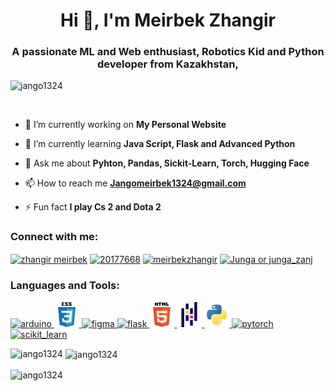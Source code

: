 <h1 align="center">Hi 👋, I'm Meirbek Zhangir</h1>
<h3 align="center">A passionate ML and Web enthusiast, Robotics Kid and Python developer from Kazakhstan,</h3>

<p align="left"> <img src="https://komarev.com/ghpvc/?username=jango1324&label=Profile%20views&color=0e75b6&style=flat" alt="jango1324" /> </p>

<p align="left"> <a href="https://twitter.com/" target="blank"><img src="https://img.shields.io/twitter/follow/?logo=twitter&style=for-the-badge" alt="" /></a> </p>

- 🔭 I’m currently working on **My Personal Website**

- 🌱 I’m currently learning **Java Script, Flask and Advanced Python**

- 💬 Ask me about **Pyhton, Pandas, Sickit-Learn, Torch, Hugging Face**

- 📫 How to reach me **Jangomeirbek1324@gmail.com**

- ⚡ Fun fact **I play Cs 2 and Dota 2**

<h3 align="left">Connect with me:</h3>
<p align="left">
<a href="https://linkedin.com/in/zhangir meirbek" target="blank"><img align="center" src="https://raw.githubusercontent.com/rahuldkjain/github-profile-readme-generator/master/src/images/icons/Social/linked-in-alt.svg" alt="zhangir meirbek" height="30" width="40" /></a>
<a href="https://stackoverflow.com/users/20177668" target="blank"><img align="center" src="https://raw.githubusercontent.com/rahuldkjain/github-profile-readme-generator/master/src/images/icons/Social/stack-overflow.svg" alt="20177668" height="30" width="40" /></a>
<a href="https://instagram.com/meirbekzhangir" target="blank"><img align="center" src="https://raw.githubusercontent.com/rahuldkjain/github-profile-readme-generator/master/src/images/icons/Social/instagram.svg" alt="meirbekzhangir" height="30" width="40" /></a>
<a href="https://discord.gg/Junga or junga_zanj" target="blank"><img align="center" src="https://raw.githubusercontent.com/rahuldkjain/github-profile-readme-generator/master/src/images/icons/Social/discord.svg" alt="Junga or junga_zanj" height="30" width="40" /></a>
</p>

<h3 align="left">Languages and Tools:</h3>
<p align="left"> <a href="https://www.arduino.cc/" target="_blank" rel="noreferrer"> <img src="https://cdn.worldvectorlogo.com/logos/arduino-1.svg" alt="arduino" width="40" height="40"/> </a> <a href="https://www.w3schools.com/css/" target="_blank" rel="noreferrer"> <img src="https://raw.githubusercontent.com/devicons/devicon/master/icons/css3/css3-original-wordmark.svg" alt="css3" width="40" height="40"/> </a> <a href="https://www.figma.com/" target="_blank" rel="noreferrer"> <img src="https://www.vectorlogo.zone/logos/figma/figma-icon.svg" alt="figma" width="40" height="40"/> </a> <a href="https://flask.palletsprojects.com/" target="_blank" rel="noreferrer"> <img src="https://www.vectorlogo.zone/logos/pocoo_flask/pocoo_flask-icon.svg" alt="flask" width="40" height="40"/> </a> <a href="https://www.w3.org/html/" target="_blank" rel="noreferrer"> <img src="https://raw.githubusercontent.com/devicons/devicon/master/icons/html5/html5-original-wordmark.svg" alt="html5" width="40" height="40"/> </a> <a href="https://pandas.pydata.org/" target="_blank" rel="noreferrer"> <img src="https://raw.githubusercontent.com/devicons/devicon/2ae2a900d2f041da66e950e4d48052658d850630/icons/pandas/pandas-original.svg" alt="pandas" width="40" height="40"/> </a> <a href="https://www.python.org" target="_blank" rel="noreferrer"> <img src="https://raw.githubusercontent.com/devicons/devicon/master/icons/python/python-original.svg" alt="python" width="40" height="40"/> </a> <a href="https://pytorch.org/" target="_blank" rel="noreferrer"> <img src="https://www.vectorlogo.zone/logos/pytorch/pytorch-icon.svg" alt="pytorch" width="40" height="40"/> </a> <a href="https://scikit-learn.org/" target="_blank" rel="noreferrer"> <img src="https://upload.wikimedia.org/wikipedia/commons/0/05/Scikit_learn_logo_small.svg" alt="scikit_learn" width="40" height="40"/> </a> </p>

<p><img align="left" src="https://github-readme-stats.vercel.app/api/top-langs?username=jango1324&show_icons=true&locale=en&layout=compact" alt="jango1324" /></p>

<p>&nbsp;<img align="center" src="https://github-readme-stats.vercel.app/api?username=jango1324&show_icons=true&locale=en" alt="jango1324" /></p>

<p><img align="center" src="https://github-readme-streak-stats.herokuapp.com/?user=jango1324&" alt="jango1324" /></p>
